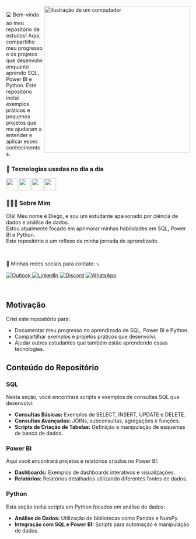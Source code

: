 <img src="https://raw.githubusercontent.com/MicaelliMedeiros/micaellimedeiros/master/image/computer-illustration.png" alt="ilustração de um computador" min-width="400px" max-width="400px" width="400px" align="right">

💻 Bem-vindo ao meu repositório de estudos! Aqui, compartilho meu progresso e os projetos que desenvolvi enquanto aprendo SQL, Power BI e Python. Este repositório inclui exemplos práticos e pequenos projetos que me ajudaram a entender e aplicar esses conhecimentos.
<br />

###  🤖 Tecnologias usadas no dia a dia 
<img align="left" height="32" src="https://img.icons8.com/?size=100&id=21219&format=png&color=000000">
<img align="left" height="32" src="https://cdn.jsdelivr.net/gh/devicons/devicon@latest/icons/azuresqldatabase/azuresqldatabase-original.svg"> 
<img align="left" height="32" src="https://github.com/microsoft/PowerBI-Icons/blob/main/PNG/Desktop.png"> 
<img align="left" height="32" src="https://cdn.jsdelivr.net/gh/devicons/devicon@latest/icons/python/python-original.svg">
<br />
<br />


### 🧑🏾‍💻 Sobre Mim

Olá! Meu nome é Diego, e sou um estudante apaixonado por ciência de dados e análise de dados.<br />
Estou atualmente focado em aprimorar minhas habilidades em SQL, Power BI e Python.<br />
Este repositório é um reflexo da minha jornada de aprendizado.

<br />
<p align="left">
  📧 Minhas redes sociais para contato: ⤵
<p align="left">
  
  <a href="mailto:diegodiestro@outlook.com" title="Outlook">
  <img src="https://img.shields.io/badge/-Outlook-white?style=flat-square&logo=microsoft-outlook&logoColor=007BFF&link=mailto:diegodiestro@outlook.com" alt="Outlook"/>
</a>
  
  <a href="https://www.linkedin.com/in/diego-soares-0832aba1/" title="LinkedIn">
  <img src="https://img.shields.io/badge/-Linkedin-0e76a8?style=flat-square&logo=Linkedin&logoColor=white&link=https://www.linkedin.com/in/diego-soares-0832aba1/" alt="LinkedIn"/></a>

   <a href="https://www.linkedin.com/in/diego-soares-0832aba1/" title="Discord">
  <img src="https://img.shields.io/badge/Discord-%235865F2.svg?style=flat-square&logo=discord&logoColor=white&link=https://www.linkedin.com/in/diego-soares-0832aba1/" alt="Discord"/></a>
  
  <a href="#" title="WhatsApp">
  <img src="https://img.shields.io/badge/-WhatsApp-25d366?style=flat-square&labelColor=25d366&logo=whatsapp&logoColor=white&link=API-DO-SEU-WHATSAPP" alt="WhatsApp"/></a>
  </p>
<br />

## Motivação

Criei este repositório para:

- Documentar meu progresso no aprendizado de SQL, Power BI e Python.
- Compartilhar exemplos e projetos práticos que desenvolvi.
- Ajudar outros estudantes que também estão aprendendo essas tecnologias.

## Conteúdo do Repositório

### SQL

Nesta seção, você encontrará scripts e exemplos de consultas SQL que desenvolvi:

- **Consultas Básicas:** Exemplos de SELECT, INSERT, UPDATE e DELETE.
- **Consultas Avançadas:** JOINs, subconsultas, agregações e funções.
- **Scripts de Criação de Tabelas:** Definição e manipulação de esquemas de banco de dados.

### Power BI

Aqui você encontrará projetos e relatórios criados no Power BI:

- **Dashboards:** Exemplos de dashboards interativos e visualizações.
- **Relatórios:** Relatórios detalhados utilizando diferentes fontes de dados.
 
### Python

Esta seção inclui scripts em Python focados em análise de dados:

- **Análise de Dados:** Utilização de bibliotecas como Pandas e NumPy.
- **Integração com SQL e Power BI:** Scripts para automação e manipulação de dados.
